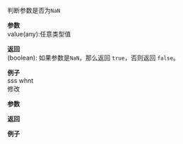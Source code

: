 判断参数是否为`NaN`  
  
**参数**   
value(any):任意类型值  

**返回**  
(boolean): 如果参数是`NaN`，那么返回 `true`，否则返回 `false`。  

**例子**    
sss
 whnt  
修改  
  
**参数**   

**返回**  

**例子**    
